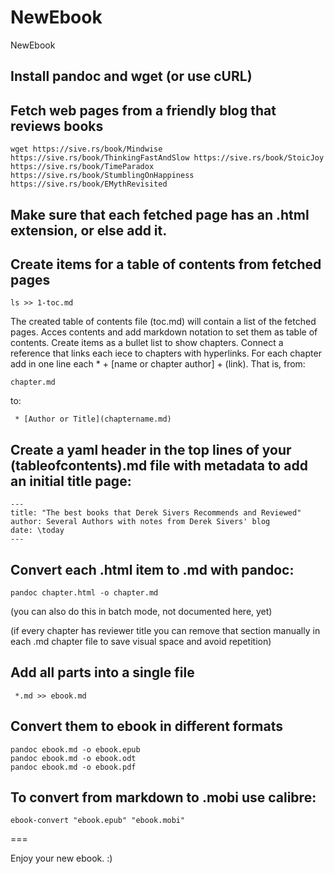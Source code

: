 # NewEbook
NewEbook

## Install pandoc and wget (or use cURL)

## Fetch web pages from a friendly blog that reviews books

`wget https://sive.rs/book/Mindwise https://sive.rs/book/ThinkingFastAndSlow https://sive.rs/book/StoicJoy https://sive.rs/book/TimeParadox https://sive.rs/book/StumblingOnHappiness https://sive.rs/book/EMythRevisited`

## Make sure that each fetched page has an .html extension, or else add it.

## Create items for a table of contents from fetched pages

`ls >> 1-toc.md`

The created table of contents file (toc.md) will contain a list of the fetched pages. Acces contents and add markdown notation to set them as table of contents. Create items as a bullet list to show chapters. Connect a reference that links each iece to chapters with hyperlinks. For each chapter add in one line each * + [name or chapter author] + (link). That is, from:

`chapter.md`

to:

` * [Author or Title](chaptername.md)`

## Create a yaml header in the top lines of your (tableofcontents).md file with metadata to add an initial title page:

```
---
title: "The best books that Derek Sivers Recommends and Reviewed"
author: Several Authors with notes from Derek Sivers' blog 
date: \today
---
```

## Convert each .html item to .md with pandoc:

`pandoc chapter.html -o chapter.md`

(you can also do this in batch mode, not documented here, yet)

(if every chapter has reviewer title you can remove that section manually in each .md chapter file to save visual space and avoid repetition)

## Add all parts into a single file

` *.md >> ebook.md`

## Convert them to ebook in different formats

```
pandoc ebook.md -o ebook.epub
pandoc ebook.md -o ebook.odt
pandoc ebook.md -o ebook.pdf
```

## To convert from markdown to .mobi use calibre:

`ebook-convert "ebook.epub" "ebook.mobi"`

===

Enjoy your new ebook. :) 
